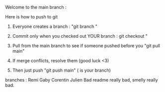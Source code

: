 Welcome to the main branch :

Here is how to push to git 

1. Everyone creates a branch : "git branch <yourname>"

2. Commit only when you checked out YOUR branch : git checkout <yourname>"

3. Pull from the main branch to see if someone pushed before you "git pull main"

4. If merge conflicts, resolve them (good luck <3)

5. Then just push "git push <yourname> main" (<yourname> is your branch)

branches :
Remi
Gaby
Corentin
Julien
Bad readme really bad, smelly really bad.
